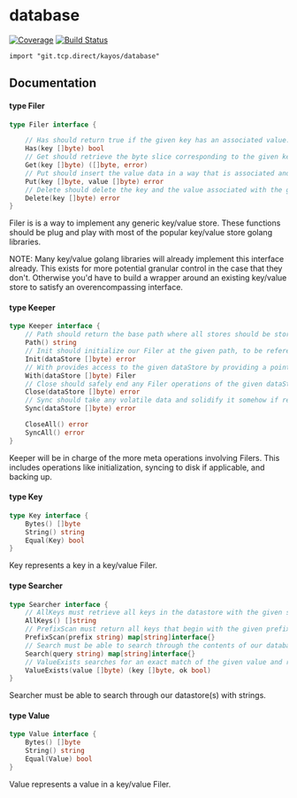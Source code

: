 # database

[![Coverage](https://codecov.io/gh/yunginnanet/database/branch/master/graph/badge.svg)](https://codecov.io/gh/yunginnanet/database)
[![Build Status](https://github.com/yunginnanet/database/actions/workflows/go.yml/badge.svg?branch=master)](https://github.com/yunginnanet/database/actions/workflows/go.yml)

`import "git.tcp.direct/kayos/database"`

## Documentation

#### type Filer

```go
type Filer interface {

	// Has should return true if the given key has an associated value.
	Has(key []byte) bool
	// Get should retrieve the byte slice corresponding to the given key, and any associated errors upon failure.
	Get(key []byte) ([]byte, error)
	// Put should insert the value data in a way that is associated and can be retrieved by the given key data.
	Put(key []byte, value []byte) error
	// Delete should delete the key and the value associated with the given key, and return an error upon failure.
	Delete(key []byte) error
}
```

Filer is is a way to implement any generic key/value store. These functions
should be plug and play with most of the popular key/value store golang
libraries.

NOTE: Many key/value golang libraries will already implement this interface
already. This exists for more potential granular control in the case that they
don't. Otherwise you'd have to build a wrapper around an existing key/value
store to satisfy an overencompassing interface.

#### type Keeper

```go
type Keeper interface {
	// Path should return the base path where all stores should be stored under. (likely as subdirectories)
	Path() string
	// Init should initialize our Filer at the given path, to be referenced and called by dataStore.
	Init(dataStore []byte) error
	// With provides access to the given dataStore by providing a pointer to the related Filer.
	With(dataStore []byte) Filer
	// Close should safely end any Filer operations of the given dataStore and close any relevant handlers.
	Close(dataStore []byte) error
	// Sync should take any volatile data and solidify it somehow if relevant. (ram to disk in most cases)
	Sync(dataStore []byte) error

	CloseAll() error
	SyncAll() error
}
```

Keeper will be in charge of the more meta operations involving Filers. This
includes operations like initialization, syncing to disk if applicable, and
backing up.

#### type Key

```go
type Key interface {
	Bytes() []byte
	String() string
	Equal(Key) bool
}
```

Key represents a key in a key/value Filer.

#### type Searcher

```go
type Searcher interface {
	// AllKeys must retrieve all keys in the datastore with the given storeName.
	AllKeys() []string
	// PrefixScan must return all keys that begin with the given prefix.
	PrefixScan(prefix string) map[string]interface{}
	// Search must be able to search through the contents of our database and return a map of results.
	Search(query string) map[string]interface{}
	// ValueExists searches for an exact match of the given value and returns the key that contains it.
	ValueExists(value []byte) (key []byte, ok bool)
}
```

Searcher must be able to search through our datastore(s) with strings.

#### type Value

```go
type Value interface {
	Bytes() []byte
	String() string
	Equal(Value) bool
}
```

Value represents a value in a key/value Filer.

